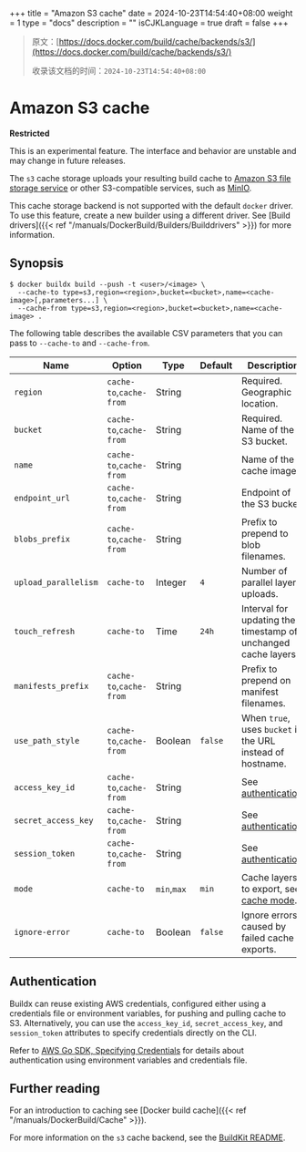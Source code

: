 +++
title = "Amazon S3 cache"
date = 2024-10-23T14:54:40+08:00
weight = 1
type = "docs"
description = ""
isCJKLanguage = true
draft = false
+++

> 原文：[https://docs.docker.com/build/cache/backends/s3/](https://docs.docker.com/build/cache/backends/s3/)
>
> 收录该文档的时间：`2024-10-23T14:54:40+08:00`

# Amazon S3 cache

**Restricted**

This is an experimental feature. The interface and behavior are unstable and may change in future releases.

The `s3` cache storage uploads your resulting build cache to [Amazon S3 file storage service](https://aws.amazon.com/s3/) or other S3-compatible services, such as [MinIO](https://min.io/).

This cache storage backend is not supported with the default `docker` driver. To use this feature, create a new builder using a different driver. See [Build drivers]({{< ref "/manuals/DockerBuild/Builders/Builddrivers" >}}) for more information.

## Synopsis



```console
$ docker buildx build --push -t <user>/<image> \
  --cache-to type=s3,region=<region>,bucket=<bucket>,name=<cache-image>[,parameters...] \
  --cache-from type=s3,region=<region>,bucket=<bucket>,name=<cache-image> .
```

The following table describes the available CSV parameters that you can pass to `--cache-to` and `--cache-from`.

| Name                 | Option                  | Type        | Default | Description                                                  |
| -------------------- | ----------------------- | ----------- | ------- | ------------------------------------------------------------ |
| `region`             | `cache-to`,`cache-from` | String      |         | Required. Geographic location.                               |
| `bucket`             | `cache-to`,`cache-from` | String      |         | Required. Name of the S3 bucket.                             |
| `name`               | `cache-to`,`cache-from` | String      |         | Name of the cache image.                                     |
| `endpoint_url`       | `cache-to`,`cache-from` | String      |         | Endpoint of the S3 bucket.                                   |
| `blobs_prefix`       | `cache-to`,`cache-from` | String      |         | Prefix to prepend to blob filenames.                         |
| `upload_parallelism` | `cache-to`              | Integer     | `4`     | Number of parallel layer uploads.                            |
| `touch_refresh`      | `cache-to`              | Time        | `24h`   | Interval for updating the timestamp of unchanged cache layers. |
| `manifests_prefix`   | `cache-to`,`cache-from` | String      |         | Prefix to prepend on manifest filenames.                     |
| `use_path_style`     | `cache-to`,`cache-from` | Boolean     | `false` | When `true`, uses `bucket` in the URL instead of hostname.   |
| `access_key_id`      | `cache-to`,`cache-from` | String      |         | See [authentication](https://docs.docker.com/build/cache/backends/s3/#authentication). |
| `secret_access_key`  | `cache-to`,`cache-from` | String      |         | See [authentication](https://docs.docker.com/build/cache/backends/s3/#authentication). |
| `session_token`      | `cache-to`,`cache-from` | String      |         | See [authentication](https://docs.docker.com/build/cache/backends/s3/#authentication). |
| `mode`               | `cache-to`              | `min`,`max` | `min`   | Cache layers to export, see [cache mode](https://docs.docker.com/build/cache/backends/#cache-mode). |
| `ignore-error`       | `cache-to`              | Boolean     | `false` | Ignore errors caused by failed cache exports.                |

## Authentication

Buildx can reuse existing AWS credentials, configured either using a credentials file or environment variables, for pushing and pulling cache to S3. Alternatively, you can use the `access_key_id`, `secret_access_key`, and `session_token` attributes to specify credentials directly on the CLI.

Refer to [AWS Go SDK, Specifying Credentials](https://docs.aws.amazon.com/sdk-for-go/v1/developer-guide/configuring-sdk.html#specifying-credentials) for details about authentication using environment variables and credentials file.

## Further reading

For an introduction to caching see [Docker build cache]({{< ref "/manuals/DockerBuild/Cache" >}}).

For more information on the `s3` cache backend, see the [BuildKit README](https://github.com/moby/buildkit#s3-cache-experimental).
